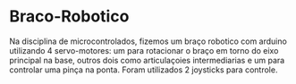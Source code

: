 # Braco-Robotico
Na disciplina de microcontrolados, fizemos um braço robotico com arduino utilizando 4 servo-motores: um para rotacionar o braço em torno do eixo principal na base, outros dois como articulaçoies intermediarias e um para controlar uma pinça na ponta. Foram utilizados 2 joysticks para controle. 
